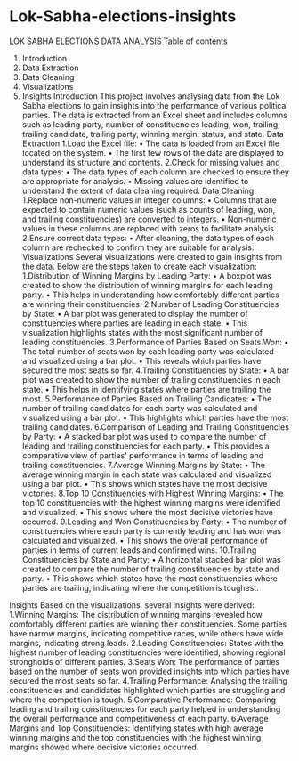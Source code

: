 # Lok-Sabha-elections-insights

LOK SABHA ELECTIONS DATA ANALYSIS 
Table of contents 
1.	Introduction
2.	Data Extraction
3.	Data Cleaning
4.	Visualizations
5.	Insights
Introduction
This project involves analysing data from the Lok Sabha elections to gain insights into the performance of various political parties. The data is extracted from an Excel sheet and includes columns such as leading party, number of constituencies leading, won, trailing, trailing candidate, trailing party, winning margin, status, and state.
Data Extraction
1.Load the Excel file:
•	The data is loaded from an Excel file located on the system.
•	The first few rows of the data are displayed to understand its structure and contents.
2.Check for missing values and data types:
•	The data types of each column are checked to ensure they are appropriate for analysis.
•	Missing values are identified to understand the extent of data cleaning required.
Data Cleaning
1.Replace non-numeric values in integer columns:
•	Columns that are expected to contain numeric values (such as counts of leading, won, and trailing constituencies) are converted to integers.
•	Non-numeric values in these columns are replaced with zeros to facilitate analysis.
2.Ensure correct data types:
•	After cleaning, the data types of each column are rechecked to confirm they are suitable for analysis.
Visualizations
Several visualizations were created to gain insights from the data. Below are the steps taken to create each visualization:
1.Distribution of Winning Margins by Leading Party:
•	A boxplot was created to show the distribution of winning margins for each leading party.
•	This helps in understanding how comfortably different parties are winning their constituencies.
2.Number of Leading Constituencies by State:
•	A bar plot was generated to display the number of constituencies where parties are leading in each state.
•	This visualization highlights states with the most significant number of leading constituencies.
 3.Performance of Parties Based on Seats Won:
•	The total number of seats won by each leading party was calculated and visualized using a bar plot.
•	This reveals which parties have secured the most seats so far.
  4.Trailing Constituencies by State:
•	A bar plot was created to show the number of trailing constituencies in each state.
•	This helps in identifying states where parties are trailing the most.
  5.Performance of Parties Based on Trailing Candidates:
•	The number of trailing candidates for each party was calculated and visualized using a bar plot.
•	This highlights which parties have the most trailing candidates.
  6.Comparison of Leading and Trailing Constituencies by Party:
•	A stacked bar plot was used to compare the number of leading and trailing constituencies for each party.
•	This provides a comparative view of parties' performance in terms of leading and trailing constituencies.
  7.Average Winning Margins by State:
•	The average winning margin in each state was calculated and visualized using a bar plot.
•	This shows which states have the most decisive victories.
  8.Top 10 Constituencies with Highest Winning Margins:
•	The top 10 constituencies with the highest winning margins were identified and visualized.
•	This shows where the most decisive victories have occurred.
  9.Leading and Won Constituencies by Party:
•	The number of constituencies where each party is currently leading and has won was calculated and visualized.
•	This shows the overall performance of parties in terms of current leads and confirmed wins.
  10.Trailing Constituencies by State and Party:
•	A horizontal stacked bar plot was created to compare the number of trailing constituencies by state and party.
•	This shows which states have the most constituencies where parties are trailing, indicating where the competition is toughest.

Insights
Based on the visualizations, several insights were derived:
1.Winning Margins: The distribution of winning margins revealed how comfortably different parties are winning their constituencies. Some parties have narrow margins, indicating competitive races, while others have wide margins, indicating strong leads.
2.Leading Constituencies: States with the highest number of leading constituencies were identified, showing regional strongholds of different parties.
3.Seats Won: The performance of parties based on the number of seats won provided insights into which parties have secured the most seats so far.
4.Trailing Performance: Analysing the trailing constituencies and candidates highlighted which parties are struggling and where the competition is tough.
5.Comparative Performance: Comparing leading and trailing constituencies for each party helped in understanding the overall performance and competitiveness of each party.
6.Average Margins and Top Constituencies: Identifying states with high average winning margins and the top constituencies with the highest winning margins showed where decisive victories occurred.
